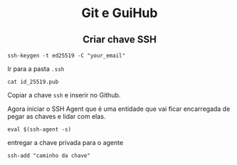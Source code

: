 <h1 align="center">  Git e GuiHub  </h1>

    

<h2 align="center">Criar chave SSH</h2>

```
ssh-keygen -t ed25519 -C "your_email"
```

Ir para a pasta `.ssh`

```
cat id_25519.pub
```

Copiar a chave `ssh` e inserir no Github.

Agora iniciar o SSH Agent que é uma entidade que vai ficar encarregada de pegar as chaves e lidar com elas.

```
eval $(ssh-agent -s)
```

entregar a chave privada para o agente

```
ssh-add "caminho da chave"
```
 



